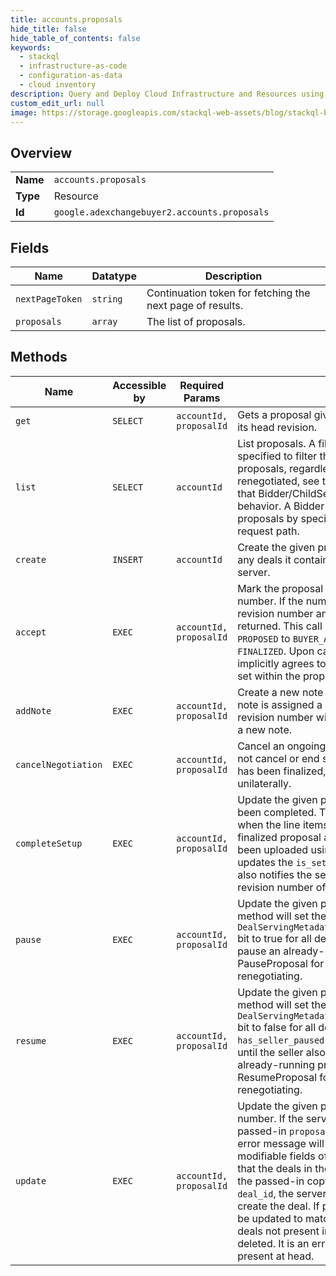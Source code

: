 ```yaml
---
title: accounts.proposals
hide_title: false
hide_table_of_contents: false
keywords:
  - stackql
  - infrastructure-as-code
  - configuration-as-data
  - cloud inventory
description: Query and Deploy Cloud Infrastructure and Resources using SQL
custom_edit_url: null
image: https://storage.googleapis.com/stackql-web-assets/blog/stackql-blog-post-featured-image.png
---
```

  
    

## Overview
<table><tbody>
<tr><td><b>Name</b></td><td><code>accounts.proposals</code></td></tr>
<tr><td><b>Type</b></td><td>Resource</td></tr>
<tr><td><b>Id</b></td><td><code>google.adexchangebuyer2.accounts.proposals</code></td></tr>
</tbody></table>

## Fields
| Name | Datatype | Description |
| ---- | -------- | ----------- |
| `nextPageToken` | `string` | Continuation token for fetching the next page of results. |
| `proposals` | `array` | The list of proposals. |
## Methods
| Name | Accessible by | Required Params | Description |
| ---- | ------------- | --------------- | ----------- |
| `get` | `SELECT` | `accountId, proposalId` | Gets a proposal given its ID. The proposal is returned at its head revision. |
| `list` | `SELECT` | `accountId` | List proposals. A filter expression (PQL query) may be specified to filter the results. To retrieve all finalized proposals, regardless if a proposal is being renegotiated, see the FinalizedProposals resource. Note that Bidder/ChildSeat relationships differ from the usual behavior. A Bidder account can only see its child seats' proposals by specifying the ChildSeat's accountId in the request path. |
| `create` | `INSERT` | `accountId` | Create the given proposal. Each created proposal and any deals it contains are assigned a unique ID by the server. |
| `accept` | `EXEC` | `accountId, proposalId` | Mark the proposal as accepted at the given revision number. If the number does not match the server's revision number an `ABORTED` error message will be returned. This call updates the proposal_state from `PROPOSED` to `BUYER_ACCEPTED`, or from `SELLER_ACCEPTED` to `FINALIZED`. Upon calling this endpoint, the buyer implicitly agrees to the terms and conditions optionally set within the proposal by the publisher. |
| `addNote` | `EXEC` | `accountId, proposalId` | Create a new note and attach it to the proposal. The note is assigned a unique ID by the server. The proposal revision number will not increase when associated with a new note. |
| `cancelNegotiation` | `EXEC` | `accountId, proposalId` | Cancel an ongoing negotiation on a proposal. This does not cancel or end serving for the deals if the proposal has been finalized, but only cancels a negotiation unilaterally. |
| `completeSetup` | `EXEC` | `accountId, proposalId` | Update the given proposal to indicate that setup has been completed. This method is called by the buyer when the line items have been created on their end for a finalized proposal and all the required creatives have been uploaded using the creatives API. This call updates the `is_setup_completed` bit on the proposal and also notifies the seller. The server will advance the revision number of the most recent proposal. |
| `pause` | `EXEC` | `accountId, proposalId` | Update the given proposal to pause serving. This method will set the `DealServingMetadata.DealPauseStatus.has_buyer_paused` bit to true for all deals in the proposal. It is a no-op to pause an already-paused proposal. It is an error to call PauseProposal for a proposal that is not finalized or renegotiating. |
| `resume` | `EXEC` | `accountId, proposalId` | Update the given proposal to resume serving. This method will set the `DealServingMetadata.DealPauseStatus.has_buyer_paused` bit to false for all deals in the proposal. Note that if the `has_seller_paused` bit is also set, serving will not resume until the seller also resumes. It is a no-op to resume an already-running proposal. It is an error to call ResumeProposal for a proposal that is not finalized or renegotiating. |
| `update` | `EXEC` | `accountId, proposalId` | Update the given proposal at the client known revision number. If the server revision has advanced since the passed-in `proposal.proposal_revision`, an `ABORTED` error message will be returned. Only the buyer-modifiable fields of the proposal will be updated. Note that the deals in the proposal will be updated to match the passed-in copy. If a passed-in deal does not have a `deal_id`, the server will assign a new unique ID and create the deal. If passed-in deal has a `deal_id`, it will be updated to match the passed-in copy. Any existing deals not present in the passed-in proposal will be deleted. It is an error to pass in a deal with a `deal_id` not present at head. |
